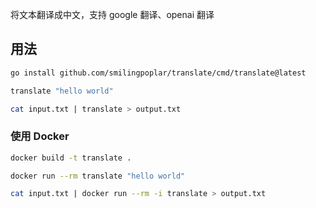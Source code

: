 将文本翻译成中文，支持 google 翻译、openai 翻译

## 用法

```sh
go install github.com/smilingpoplar/translate/cmd/translate@latest
```

```sh
translate "hello world"

cat input.txt | translate > output.txt
```

### 使用 Docker

```sh
docker build -t translate .
```

```sh
docker run --rm translate "hello world"

cat input.txt | docker run --rm -i translate > output.txt
```
